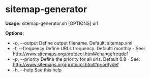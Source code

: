 sitemap-generator
=================

**Usage:** sitemap-generator.sh [OPTIONS] url

**Options:**
-    -o,  --output     Define output filename. Default: sitemap.xml
-    -f,  --frequency  Define URLs frequency. Default: monthly - See: http://www.sitemaps.org/protocol.html#changefreqdef
-    -p,  --priority   Define the priority for all urls. Default 0.8 - See: http://www.sitemaps.org/protocol.html#prioritydef
-    -h,  --help       See this help
